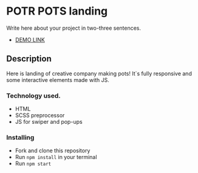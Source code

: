 # POTR POTS landing

Write here about your project in two-three sentences.

- [DEMO LINK](https:/ihorandrianov.github.io/landing-project/)

## Description

Here is landing of creative company making pots!
It`s fully responsive and some interactive elements made with JS.

### Technology used.

- HTML
- SCSS preprocessor
- JS for swiper and pop-ups

### Installing

- Fork and clone this repository
- Run `npm install` in your terminal
- Run `npm start`
